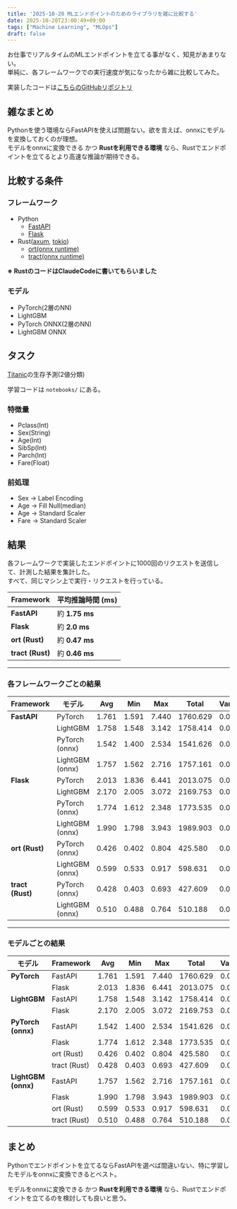 ```yaml
---
title: '2025-10-20 MLエンドポイントのためのライブラリを雑に比較する'
date: 2025-10-20T23:00:49+09:00
tags: ["Machine Learning", "MLOps"]
draft: false
---
```


お仕事でリアルタイムのMLエンドポイントを立てる事がなく、知見があまりない。  
単純に、各フレームワークでの実行速度が気になったから雑に比較してみた。

実装したコードは[こちらのGitHubリポジトリ](https://github.com/takeru1205/ml_api_comparison)


## 雑なまとめ

Pythonを使う環境ならFastAPIを使えば問題ない。欲を言えば、onnxにモデルを変換しておくのが理想。  
モデルをonnxに変換できる かつ **Rustを利用できる環境** なら、Rustでエンドポイントを立てるとより高速な推論が期待できる。


## 比較する条件

### フレームワーク

- Python
  - [FastAPI](https://fastapi.tiangolo.com/)
  - [Flask](https://flask.palletsprojects.com/en/stable/)
- Rust([axum](https://docs.rs/axum/latest/axum/), [tokio](https://docs.rs/tokio/latest/tokio/))
  - [ort(onnx runtime)](https://docs.rs/ort/latest/ort/)
  - [tract(onnx runtime)](https://docs.rs/tract-ffi/latest/tract/)

**※ RustのコードはClaudeCodeに書いてもらいました**


### モデル

- PyTorch(2層のNN)
- LightGBM
- PyTorch ONNX(2層のNN)
- LightGBM ONNX


## タスク

[Titanic](https://www.kaggle.com/competitions/titanic/overview)の生存予測(2値分類)

学習コードは `notebooks/` にある。

### 特徴量

- Pclass(Int)
- Sex(String)
- Age(Int)
- SibSp(Int)
- Parch(Int)
- Fare(Float)


### 前処理

- Sex →  Label Encoding
- Age → Fill Null(median)
- Age → Standard Scaler
- Fare → Standard Scaler


## 結果

各フレームワークで実装したエンドポイントに1000回のリクエストを送信して、計測した結果を集計した。       
すべて、同じマシン上で実行・リクエストを行っている。


| Framework        | 平均推論時間 (ms)   |
| ---------------- | ------------- |
| **FastAPI**      | 約 **1.75 ms** |
| **Flask**        | 約 **2.0 ms**  |
| **ort (Rust)**   | 約 **0.47 ms** |
| **tract (Rust)** | 約 **0.46 ms** |


---

### 各フレームワークごとの結果

| Framework        | モデル             | Avg   | Min   | Max   | Total    | Variance |
| ---------------- | --------------- | ----- | ----- | ----- | -------- | ------- |
| **FastAPI**      | PyTorch         | 1.761 | 1.591 | 7.440 | 1760.629 | 0.043   |
|                  | LightGBM        | 1.758 | 1.548 | 3.142 | 1758.414 | 0.017   |
|                  | PyTorch (onnx)  | 1.542 | 1.400 | 2.534 | 1541.626 | 0.009   |
|                  | LightGBM (onnx) | 1.757 | 1.562 | 2.716 | 1757.161 | 0.010   |
| **Flask**        | PyTorch         | 2.013 | 1.836 | 6.441 | 2013.075 | 0.037   |
|                  | LightGBM        | 2.170 | 2.005 | 3.072 | 2169.753 | 0.009   |
|                  | PyTorch (onnx)  | 1.774 | 1.612 | 2.348 | 1773.535 | 0.008   |
|                  | LightGBM (onnx) | 1.990 | 1.798 | 3.943 | 1989.903 | 0.023   |
| **ort (Rust)**   | PyTorch (onnx)  | 0.426 | 0.402 | 0.804 | 425.580  | 0.001   |
|                  | LightGBM (onnx) | 0.599 | 0.533 | 0.917 | 598.631  | 0.000   |
| **tract (Rust)** | PyTorch (onnx)  | 0.428 | 0.403 | 0.693 | 427.609  | 0.000   |
|                  | LightGBM (onnx) | 0.510 | 0.488 | 0.764 | 510.188  | 0.000   |


---


### モデルごとの結果


| モデル                 | Framework    | Avg   | Min   | Max   | Total    | Variance |
| ------------------- | ------------ | ----- | ----- | ----- | -------- | -------- |
| **PyTorch**         | FastAPI      | 1.761 | 1.591 | 7.440 | 1760.629 | 0.043    |
|                     | Flask        | 2.013 | 1.836 | 6.441 | 2013.075 | 0.037    |
| **LightGBM**        | FastAPI      | 1.758 | 1.548 | 3.142 | 1758.414 | 0.017    |
|                     | Flask        | 2.170 | 2.005 | 3.072 | 2169.753 | 0.009    |
| **PyTorch (onnx)**  | FastAPI      | 1.542 | 1.400 | 2.534 | 1541.626 | 0.009    |
|                     | Flask        | 1.774 | 1.612 | 2.348 | 1773.535 | 0.008    |
|                     | ort (Rust)   | 0.426 | 0.402 | 0.804 | 425.580  | 0.001    |
|                     | tract (Rust) | 0.428 | 0.403 | 0.693 | 427.609  | 0.000    |
| **LightGBM (onnx)** | FastAPI      | 1.757 | 1.562 | 2.716 | 1757.161 | 0.010    |
|                     | Flask        | 1.990 | 1.798 | 3.943 | 1989.903 | 0.023    |
|                     | ort (Rust)   | 0.599 | 0.533 | 0.917 | 598.631  | 0.000    |
|                     | tract (Rust) | 0.510 | 0.488 | 0.764 | 510.188  | 0.000    |


## まとめ

Pythonでエンドポイントを立てるならFastAPIを選べば間違いない、特に学習したモデルをonnxに変換できるとベスト。

モデルをonnxに変換できる かつ **Rustを利用できる環境** なら、Rustでエンドポイントを立てるのを検討しても良いと思う。

